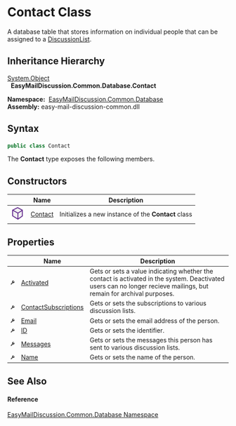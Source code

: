 Contact Class
=============
A database table that stores information on individual people that can be assigned to a [DiscussionList][1].


Inheritance Hierarchy
---------------------
[System.Object][2]  
  **EasyMailDiscussion.Common.Database.Contact**  

  **Namespace:**  [EasyMailDiscussion.Common.Database][3]  
  **Assembly:** easy-mail-discussion-common.dll

Syntax
------

```csharp
public class Contact
```

The **Contact** type exposes the following members.


Constructors
------------

|                  | Name         | Description                                         |
| ---------------- | ------------ | --------------------------------------------------- |
| ![Public method] | [Contact][4] | Initializes a new instance of the **Contact** class |


Properties
----------

|                    | Name                      | Description                                                                                                                                                         |
| ------------------ | ------------------------- | ------------------------------------------------------------------------------------------------------------------------------------------------------------------- |
| ![Public property] | [Activated][5]            | Gets or sets a value indicating whether the contact is activated in the system. Deactivated users can no longer recieve mailings, but remain for archival purposes. |
| ![Public property] | [ContactSubscriptions][6] | Gets or sets the subscriptions to various discussion lists.                                                                                                         |
| ![Public property] | [Email][7]                | Gets or sets the email address of the person.                                                                                                                       |
| ![Public property] | [ID][8]                   | Gets or sets the identifier.                                                                                                                                        |
| ![Public property] | [Messages][9]             | Gets or sets the messages this person has sent to various discussion lists.                                                                                         |
| ![Public property] | [Name][10]                | Gets or sets the name of the person.                                                                                                                                |


See Also
--------

#### Reference
[EasyMailDiscussion.Common.Database Namespace][3]  

[1]: ../DiscussionList/README.md
[2]: https://docs.microsoft.com/dotnet/api/system.object
[3]: ../README.md
[4]: _ctor.md
[5]: Activated.md
[6]: ContactSubscriptions.md
[7]: Email.md
[8]: ID.md
[9]: Messages.md
[10]: Name.md
[Public method]: ../../icons/pubmethod.svg "Public method"
[Public property]: ../../icons/pubproperty.svg "Public property"